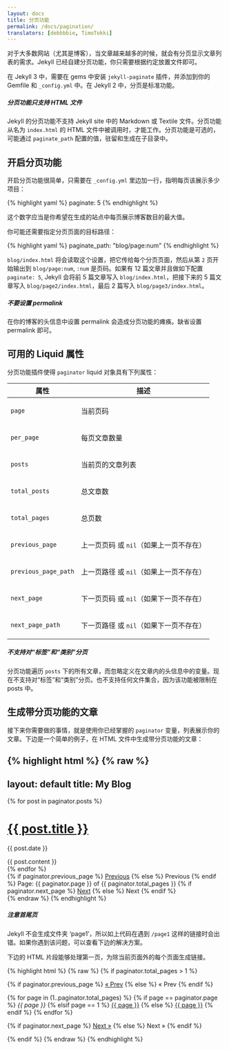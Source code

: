 ```yaml
---
layout: docs
title: 分页功能
permalink: /docs/pagination/
translators: [debbbbie, TimoTokki]
---
```


对于大多数网站（尤其是博客），当文章越来越多的时候，就会有分页显示文章列表的需求。Jekyll 已经自建分页功能，你只需要根据约定放置文件即可。

在 Jekyll 3 中，需要在 gems 中安装 `jekyll-paginate` 插件，并添加到你的 Gemfile 和 `_config.yml` 中。在 Jekyll 2 中，分页是标准功能。

<div class="note info">
  <h5>分页功能只支持 HTML 文件</h5>
  <p>
    Jekyll 的分页功能不支持 Jekyll site 中的 Markdown 或 Textile 文件。分页功能从名为 <code>index.html</code> 的 HTML 文件中被调用时，才能工作。分页功能是可选的，可能通过 <code>paginate_path</code> 配置的值，驻留和生成在子目录中。
  </p>
</div>

## 开启分页功能

开启分页功能很简单，只需要在 `_config.yml` 里边加一行，指明每页该展示多少项目：

{% highlight yaml %}
paginate: 5
{% endhighlight %}

这个数字应当是你希望在生成的站点中每页展示博客数目的最大值。

你可能还需要指定分页页面的目标路径：

{% highlight yaml %}
paginate_path: "blog/page:num"
{% endhighlight %}

`blog/index.html` 将会读取这个设置，把它传给每个分页页面，然后从第 `2` 页开始输出到 `blog/page:num`, `:num` 是页码。如果有 12 篇文章并且做如下配置 `paginate: 5`, Jekyll 会将前 5 篇文章写入 `blog/index.html`，把接下来的 5 篇文章写入 `blog/page2/index.html`，最后 2 篇写入 `blog/page3/index.html`。

<div class="note warning">
  <h5>不要设置 permalink</h5>
  <p>
    在你的博客的头信息中设置 permalink 会造成分页功能的瘫痪。缺省设置 permalink 即可。
  </p>
</div>

## 可用的 Liquid 属性

分页功能插件使得 `paginator` liquid 对象具有下列属性：

<div class="mobile-side-scroller">
<table>
  <thead>
    <tr>
      <th>属性</th>
      <th>描述</th>
    </tr>
  </thead>
  <tbody>
    <tr>
      <td><p><code>page</code></p></td>
      <td><p>当前页码</p></td>
    </tr>
    <tr>
      <td><p><code>per_page</code></p></td>
      <td><p>每页文章数量</p></td>
    </tr>
    <tr>
      <td><p><code>posts</code></p></td>
      <td><p>当前页的文章列表</p></td>
    </tr>
    <tr>
      <td><p><code>total_posts</code></p></td>
      <td><p>总文章数</p></td>
    </tr>
    <tr>
      <td><p><code>total_pages</code></p></td>
      <td><p>总页数</p></td>
    </tr>
    <tr>
      <td><p><code>previous_page</code></p></td>
      <td>
          <p>
              上一页页码 或 <code>nil</code>（如果上一页不存在）
          </p>
      </td>
    </tr>
    <tr>
      <td><p><code>previous_page_path</code></p></td>
      <td>
          <p>
              上一页路径 或 <code>nil</code>（如果上一页不存在）
          </p>
      </td>
    </tr>
    <tr>
      <td><p><code>next_page</code></p></td>
      <td>
          <p>
              下一页页码 或 <code>nil</code>（如果下一页不存在）
          </p>
      </td>
    </tr>
    <tr>
      <td><p><code>next_page_path</code></p></td>
      <td>
          <p>
              下一页路径 或 <code>nil</code>（如果下一页不存在）
          </p>
      </td>
    </tr>
  </tbody>
</table>
</div>

<div class="note info">
  <h5>不支持对“标签”和“类别”分页</h5>
  <p>分页功能遍历 <code>posts</code> 下的所有文章，而忽略定义在文章内的头信息中的变量。现在不支持对“标签”和“类别”分页。也不支持任何文件集合，因为该功能被限制在 posts 中。</p>
</div>

## 生成带分页功能的文章

接下来你需要做的事情，就是使用你已经掌握的 `paginator` 变量，列表展示你的文章。下边是一个简单的例子，在 HTML 文件中生成带分页功能的文章：

{% highlight html %}
{% raw %}
---
layout: default
title: My Blog
---

<!-- 遍历分页后的文章 -->
{% for post in paginator.posts %}
  <h1><a href="{{ post.url }}">{{ post.title }}</a></h1>
  <p class="author">
    <span class="date">{{ post.date }}</span>
  </p>
  <div class="content">
    {{ post.content }}
  </div>
{% endfor %}

<!-- 分页链接 -->
<div class="pagination">
  {% if paginator.previous_page %}
    <a href="/page{{ paginator.previous_page }}" class="previous">Previous</a>
  {% else %}
    <span class="previous">Previous</span>
  {% endif %}
  <span class="page_number ">Page: {{ paginator.page }} of {{ paginator.total_pages }}</span>
  {% if paginator.next_page %}
    <a href="/page{{ paginator.next_page }}" class="next">Next</a>
  {% else %}
    <span class="next ">Next</span>
  {% endif %}
</div>
{% endraw %}
{% endhighlight %}

<div class="note warning">
  <h5>注意首尾页</h5>
  <p>
    Jekyll 不会生成文件夹 ‘page1’，所以如上代码在遇到 <code>/page1</code> 这样的链接时会出错。如果你遇到该问题，可以查看下边的解决方案。
  </p>
</div>

 下边的 HTML 片段能够处理第一页，为除当前页面外的每个页面生成链接。

{% highlight html %}
{% raw %}
{% if paginator.total_pages > 1 %}
<div class="pagination">
  {% if paginator.previous_page %}
    <a href="{{ paginator.previous_page_path | prepend: site.baseurl | replace: '//', '/' }}">&laquo; Prev</a>
  {% else %}
    <span>&laquo; Prev</span>
  {% endif %}

  {% for page in (1..paginator.total_pages) %}
    {% if page == paginator.page %}
      <em>{{ page }}</em>
    {% elsif page == 1 %}
      <a href="{{ paginator.previous_page_path | prepend: site.baseurl | replace: '//', '/' }}">{{ page }}</a>
    {% else %}
      <a href="{{ site.paginate_path | prepend: '/' | prepend: site.baseurl | replace: '//', '/' | replace: ':num', page }}">{{ page }}</a>
    {% endif %}
  {% endfor %}

  {% if paginator.next_page %}
    <a href="{{ paginator.next_page_path | prepend: site.baseurl | replace: '//', '/' }}">Next &raquo;</a>
  {% else %}
    <span>Next &raquo;</span>
  {% endif %}
</div>
{% endif %}
{% endraw %}
{% endhighlight %}
